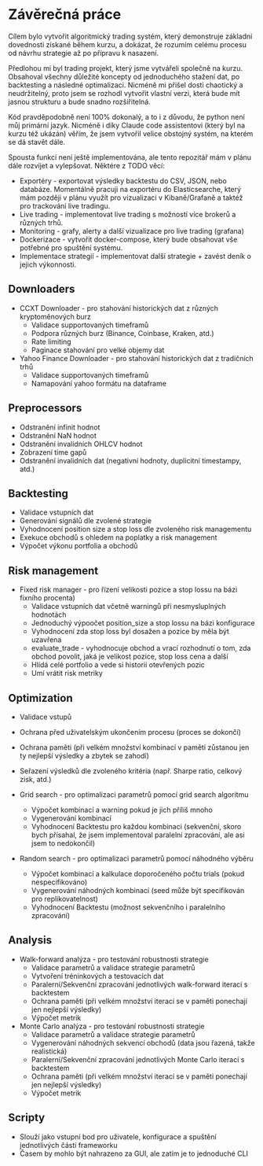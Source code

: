 # Závěrečná práce

Cílem bylo vytvořit algoritmický trading systém, který demonstruje základní dovednosti získané během
kurzu, a dokázat, že rozumím celému procesu od návrhu strategie až po přípravu k nasazení.

Předlohou mi byl trading projekt, který jsme vytvářeli společně na kurzu. Obsahoval všechny důležité koncepty od
jednoduchého stažení dat, po backtesting a následné optimalizaci.
Nicméně mi přišel dosti chaotický a neudržitelný, proto jsem se rozhodl vytvořit vlastní verzi, která bude mít jasnou
strukturu a bude snadno rozšiřitelná.

Kód pravděpodobně není 100% dokonalý, a to i z důvodu, že python není můj primární jazyk. Nicméně i díky Claude code
assistentovi (který byl na kurzu též ukázán) věřím, že jsem vytvořil velice obstojný systém, na kterém se dá stavět
dále.

Spousta funkcí není ještě implementována, ale tento repozitář mám v plánu dále rozvíjet a vylepšovat.
Něktére z TODO věcí:

- Exportéry - exportovat výsledky backtestu do CSV, JSON, nebo databáze. Momentálně pracuji na exportéru do
  Elasticsearche, který mám později v plánu využít pro vizualizaci v Kibaně/Grafaně a taktéž pro trackování live tradingu.
- Live trading - implementovat live trading s možností více brokerů a různých trhů.
- Monitoring - grafy, alerty a další vizualizace pro live trading (grafana)
- Dockerizace - vytvořit docker-compose, který bude obsahovat vše potřebné pro spuštění systému.
- Implementace strategií - implementovat další strategie + zavést deník o jejich výkonnosti.

## Downloaders

- CCXT Downloader - pro stahování historických dat z různých kryptoměnových burz 
  - Validace supportovaných timeframů
  - Podpora různých burz (Binance, Coinbase, Kraken, atd.)
  - Rate limiting
  - Paginace stahování pro velké objemy dat
- Yahoo Finance Downloader - pro stahování historických dat z tradičních trhů
  - Validace supportovaných timeframů
  - Namapování yahoo formátu na dataframe

## Preprocessors

- Odstranění infinit hodnot
- Odstranění NaN hodnot
- Odstranění invalidních OHLCV hodnot
- Zobrazení time gapů
- Odstranění invalidních dat (negativní hodnoty, duplicitní timestampy, atd.)

## Backtesting

- Validace vstupních dat
- Generování signálů dle zvolené strategie
- Vyhodnocení position size a stop loss dle zvoleného risk managementu
- Exekuce obchodů s ohledem na poplatky a risk management
- Výpočet výkonu portfolia a obchodů

## Risk management

- Fixed risk manager - pro řízení velikosti pozice a stop lossu na bázi fixního procenta)
  - Validace vstupních dat včetně warningů při nesmysluplných hodnotách
  - Jednoduchý výpoočet position_size a stop lossu na bázi konfigurace
  - Vyhodnocení zda stop loss byl dosažen a pozice by měla být uzavřena
  - evaluate_trade - vyhodnocuje obchod a vrací rozhodnutí o tom, zda obchod povolit, jaká je velikost pozice, stop loss cena a další
  - Hlídá celé portfolio a vede si historii otevřených pozic
  - Umí vrátit risk metriky

## Optimization

- Validace vstupů
- Ochrana před uživatelským ukončením procesu (proces se dokončí)
- Ochrana paměti (při velkém množství kombinací v paměti zůstanou jen ty nejlepší výsledky a zbytek se zahodí)
- Seřazení výsledků dle zvoleného kritéria (např. Sharpe ratio, celkový zisk, atd.)

- Grid search - pro optimalizaci parametrů pomocí grid search algoritmu
  - Výpočet kombinací a warning pokud je jich příliš mnoho
  - Vygenerování kombinací
  - Vyhodnocení Backtestu pro každou kombinaci (sekvenční, skoro bych přísahal, že jsem implementoval paralelní zpracování, ale
    asi jsem to nedokončil)
- Random search - pro optimalizaci parametrů pomocí náhodného výběru
  - Výpočet kombinací a kalkulace doporočeného počtu trials (pokud nespecifikováno)
  - Vygenerování náhodných kombinací (seed může být specifikován pro replikovatelnost)
  - Vyhodnocení Backtestu (možnost sekvenčního i paralelního zpracování)

## Analysis

- Walk-forward analýza - pro testování robustnosti strategie
  - Validace parametrů a validace strategie parametrů
  - Vytvoření tréninkových a testovacích dat
  - Paralerní/Sekvenční zpracování jednotlivých walk-forward iterací s backtestem
  - Ochrana paměti (při velkém množství iterací se v paměti ponechají jen nejlepší výsledky)
  - Výpočet metrik
- Monte Carlo analýza - pro testování robustnosti strategie
  - Validace parametrů a validace strategie parametrů
  - Vygenerování náhodných sekvencí obchodů (data jsou řazená, takže realistická)
  - Paralerní/Sekvenční zpracování jednotlivých Monte Carlo iterací s backtestem
  - Ochrana paměti (při velkém množství iterací se v paměti ponechají jen nejlepší výsledky)
  - Výpočet metrik

## Scripty

- Slouží jako vstupní bod pro uživatele, konfigurace a spuštění jednotlivých částí frameworku
- Časem by mohlo být nahrazeno za GUI, ale zatím je to jednoduché CLI